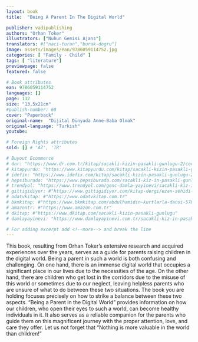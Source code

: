 ```yaml
---
layout: book
title:  "Being A Parent In The Digital World"

publisher: vadipublishing
authors: "Orhan Toker"
illustrators: ["Nuhun Gemisi Ajans"]
translators: #["naci-turan","burak-dogru"]
image: assets/images/ean/9786059114752.jpg
categories: [ "Family - Child" ]
tags: [ "literature"]
previewpage: false
featured: false

# Book attributes
ean: 9786059114752
languages: []
page: 132
size: "13,5x21cm"
#publish-number: 60
cover: "Paperback"
original-name:  "Dijital Dünyada Anne-Baba Olmak"
original-language: "Turkish"
youtube:

# Foreign Rights attributes
sold: [] # 'AZ', 'TR'

# Buyout Ecommerce
# dnr: "https://www.dr.com.tr/kitap/sacakli-kizin-pasakli-gunlugu-2/cocuk-ve-genclik/genclik-10-yas/roman-oyku/urunno=0001893059001"
# kitapyurdu: "https://www.kitapyurdu.com/kitap/sacakli-kizin-pasakli-gunlugu-2-/560122.html&filter_name=Sa%C3%A7akl%C4%B1+K%C4%B1z%27%C4%B1n+Pasakl%C4%B1+G%C3%BCnl%C3%BC%C4%9F%C3%BC+2"
# idefix: "https://www.idefix.com/kitap/sacakli-kizin-pasakli-gunlugu-2/cocuk-ve-genclik/genclik-10-yas/roman-oyku/urunno=0001893059001"
# hepsiburada: "https://www.hepsiburada.com/sacakli-kiz-in-pasakli-gunlugu-2-damla-yayinevi-p-HBV000012ER86"
# trendyol: "https://www.trendyol.com/genc-damla-yayinevi/sacakli-kiz-in-pasakli-gunlugu-2-p-54825777"
# gittigidiyor: #"https://www.gittigidiyor.com/kitap-dergi/ezan-sehidi-adnan-menderes_pdp_732728793"
# odatvkitap: #"https://www.odatvkitap.com.tr"
# bkmkitap: #"https://www.bkmkitap.com/abdulhamidin-kurtlarla-dansi-578226"
# amazontr: #"https://www.amazon.com.tr"
# dkitap: #"https://www.dkitap.com/sacakli-kizin-pasakli-gunlugu"
# damlayayinevi: "https://www.damlayayinevi.com.tr/sacakli-kiz-in-pasakli-gunlugu-2-bu-iste-bi-terslik-var"

# For adding excerpt add <!--more--> and break the line
---
```

This book, resulting from Orhan Toker’s extensive research and acquired experiences over the
years, serves as a guide for parents raising children in the digital world. Being a parent in such a
world is both confusing and challenging. On one
hand, there is an immense digital world that occupies a significant place in our lives due to the
necessities of the age. On the other hand, there
are children who get lost in the corridors due to
the misuse of this world or sometimes due to our
neglect, leaving helpless parents who are unsure
of what to do between these two situations.
The book you are holding focuses precisely on
how to strike a balance between these two aspects. “Being a Parent in the Digital World” provides information on how our children, who open
their eyes to such a world, can become healthy
individuals in it. It also serves as a reliable companion for the parents who guide them on this
magnificent journey with the proper attention, love,
and care they offer. Let us not forget that “Nothing
is more valuable in the world than children!”
<!--more--> 


